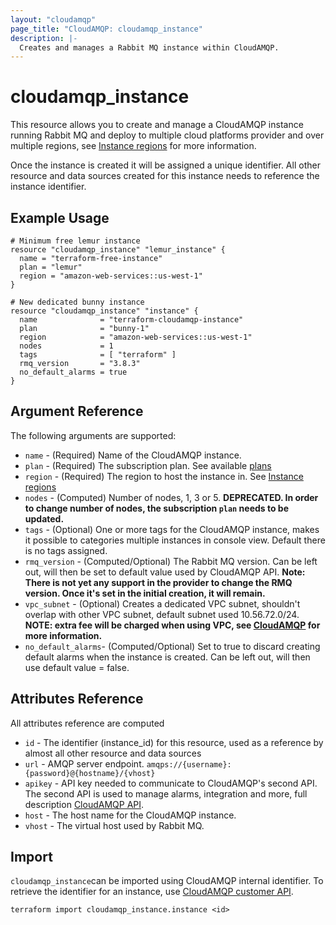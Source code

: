 ```yaml
---
layout: "cloudamqp"
page_title: "CloudAMQP: cloudamqp_instance"
description: |-
  Creates and manages a Rabbit MQ instance within CloudAMQP.
---
```


# cloudamqp_instance

This resource allows you to create and manage a CloudAMQP instance running Rabbit MQ and deploy to multiple cloud platforms provider and over multiple regions, see [Instance regions](../instance_region.html) for more information.

Once the instance is created it will be assigned a unique identifier. All other resource and data sources created for this instance needs to reference the instance identifier.

## Example Usage

```hcl
# Minimum free lemur instance
resource "cloudamqp_instance" "lemur_instance" {
  name = "terraform-free-instance"
  plan = "lemur"
  region = "amazon-web-services::us-west-1"
}

# New dedicated bunny instance
resource "cloudamqp_instance" "instance" {
  name              = "terraform-cloudamqp-instance"
  plan              = "bunny-1"
  region            = "amazon-web-services::us-west-1"
  nodes             = 1
  tags              = [ "terraform" ]
  rmq_version       = "3.8.3"
  no_default_alarms = true
}
```

## Argument Reference

The following arguments are supported:

* `name`        - (Required) Name of the CloudAMQP instance.
* `plan`        - (Required) The subscription plan. See available [plans](../guides/info_plan.md)
* `region`      - (Required) The region to host the instance in. See [Instance regions](../guides/info_region.md)
* `nodes`       - (Computed) Number of nodes, 1, 3 or 5. **DEPRECATED. In order to change number of nodes, the subscription `plan` needs to be updated.**
* `tags`        - (Optional) One or more tags for the CloudAMQP instance, makes it possible to categories multiple instances in console view. Default there is no tags assigned.
* `rmq_version` - (Computed/Optional) The Rabbit MQ version. Can be left out, will then be set to default value used by CloudAMQP API. **Note: There is not yet any support in the provider to change the RMQ version. Once it's set in the initial creation, it will remain.**
* `vpc_subnet`  - (Optional) Creates a dedicated VPC subnet, shouldn't overlap with other VPC subnet, default subnet used 10.56.72.0/24. **NOTE: extra fee will be charged when using VPC, see [CloudAMQP](https://cloudamqp.com) for more information.**
* `no_default_alarms`- (Computed/Optional) Set to true to discard creating default alarms when the instance is created. Can be left out, will then use default value = false.

## Attributes Reference

All attributes reference are computed

* `id`      - The identifier (instance_id) for this resource, used as a reference by almost all other resource and data sources
* `url`     - AMQP server endpoint. `amqps://{username}:{password}@{hostname}/{vhost}`
* `apikey`  - API key needed to communicate to CloudAMQP's second API. The second API is used to manage alarms, integration and more, full description [CloudAMQP API](https://docs.cloudamqp.com/cloudamqp_api.html).
* `host`    - The host name for the CloudAMQP instance.
* `vhost`   - The virtual host used by Rabbit MQ.

## Import

`cloudamqp_instance`can be imported using CloudAMQP internal identifier. To retrieve the identifier for an instance, use [CloudAMQP customer API](https://docs.cloudamqp.com/#list-instances).

`terraform import cloudamqp_instance.instance <id>`
